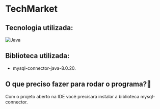 # TechMarket


## Tecnologia utilizada:
![Java](https://img.shields.io/badge/Java-ED8B00?style=for-the-badge&logo=java&logoColor=white)

## Biblioteca utilizada:
 - mysql-connector-java-8.0.20.
 
## O que preciso fazer para rodar o programa?🤔
Com o projeto aberto na IDE você precisará instalar a biblioteca mysql-connector.




